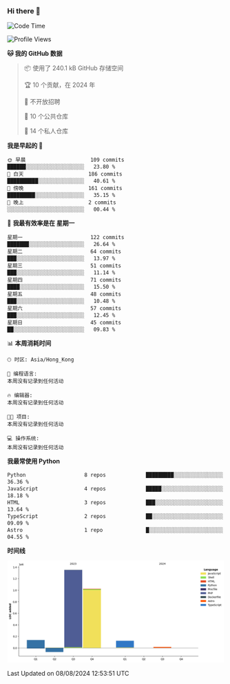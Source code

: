 ### Hi there 👋

<!--
**Mrzqd/Mrzqd** is a ✨ _special_ ✨ repository because its `README.md` (this file) appears on your GitHub profile.

Here are some ideas to get you started:

- 🔭 I’m currently working on ...
- 🌱 I’m currently learning ...
- 👯 I’m looking to collaborate on ...
- 🤔 I’m looking for help with ...
- 💬 Ask me about ...
- 📫 How to reach me: ...
- 😄 Pronouns: ...
- ⚡ Fun fact: ...
-->
<!--START_SECTION:waka-->
![Code Time](http://img.shields.io/badge/Code%20Time-260%20hrs%2011%20mins-blue)

![Profile Views](http://img.shields.io/badge/%E4%B8%AA%E4%BA%BA%E8%B5%84%E6%96%99%E8%A7%82%E7%9C%8B%E6%AC%A1%E6%95%B0-16-blue)

**🐱 我的 GitHub 数据** 

> 📦  使用了 240.1 kB GitHub 存储空间 
 > 
> 🏆 10 个贡献，在 2024 年
 > 
> 🚫 不开放招聘
 > 
> 📜 10 个公共仓库 
 > 
> 🔑 14 个私人仓库 
 > 
**我是早起的 🐤** 

```text
🌞 早晨                     109 commits         ██████░░░░░░░░░░░░░░░░░░░   23.80 % 
🌆 白天                     186 commits         ██████████░░░░░░░░░░░░░░░   40.61 % 
🌃 傍晚                     161 commits         █████████░░░░░░░░░░░░░░░░   35.15 % 
🌙 晚上                     2 commits           ░░░░░░░░░░░░░░░░░░░░░░░░░   00.44 % 
```
📅 **我最有效率是在 星期一** 

```text
星期一                      122 commits         ███████░░░░░░░░░░░░░░░░░░   26.64 % 
星期二                      64 commits          ███░░░░░░░░░░░░░░░░░░░░░░   13.97 % 
星期三                      51 commits          ███░░░░░░░░░░░░░░░░░░░░░░   11.14 % 
星期四                      71 commits          ████░░░░░░░░░░░░░░░░░░░░░   15.50 % 
星期五                      48 commits          ███░░░░░░░░░░░░░░░░░░░░░░   10.48 % 
星期六                      57 commits          ███░░░░░░░░░░░░░░░░░░░░░░   12.45 % 
星期日                      45 commits          ██░░░░░░░░░░░░░░░░░░░░░░░   09.83 % 
```


📊 **本周消耗时间** 

```text
🕑︎ 时区: Asia/Hong_Kong

💬 编程语言: 
本周没有记录到任何活动

🔥 编辑器: 
本周没有记录到任何活动

🐱‍💻 项目: 
本周没有记录到任何活动

💻 操作系统: 
本周没有记录到任何活动
```

**我最常使用 Python** 

```text
Python                   8 repos             █████████░░░░░░░░░░░░░░░░   36.36 % 
JavaScript               4 repos             █████░░░░░░░░░░░░░░░░░░░░   18.18 % 
HTML                     3 repos             ███░░░░░░░░░░░░░░░░░░░░░░   13.64 % 
TypeScript               2 repos             ██░░░░░░░░░░░░░░░░░░░░░░░   09.09 % 
Astro                    1 repo              █░░░░░░░░░░░░░░░░░░░░░░░░   04.55 % 
```



**时间线**

![Lines of Code chart](https://raw.githubusercontent.com/Mrzqd/Mrzqd/main/assets/bar_graph.png)


 Last Updated on 08/08/2024 12:53:51 UTC
<!--END_SECTION:waka-->

